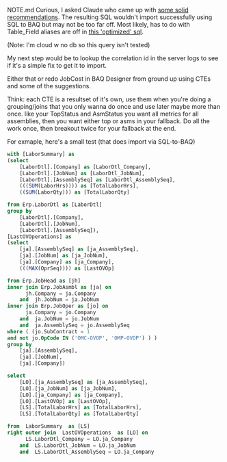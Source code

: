 NOTE.md
Curious, I asked Claude who came up with [some solid recommendations](https://github.com/joshbooker/jobcost-optimization/blob/main/JobStatus_Optimization_Analysis.md).  The resulting SQL wouldn't import successfully using SQL to BAQ but may not be too far off.  Most likely, has to do with Table_Field aliases are off in [this 'optimized' sql](https://github.com/joshbooker/jobcost-optimization/blob/main/baq_JobCost_optimized.sql).  

(Note: I'm cloud w no db so this query isn't tested)

My next step would be to lookup the correlation id in the server logs to see if it's a simple fix to get it to import.

Either that or redo JobCost in BAQ Designer from ground up using CTEs and some of the suggestions.

Think:  each CTE is a resultset of it's own, use them when you're doing a grouping/joins that you only wanna do once and use later maybe more than once. like your TopStatus and AsmStatus you want all metrics for all assemblies, then you want either top or asms in your fallback.  Do all the work once, then breakout twice for your fallback at the end.

For exmaple, here's a small test (that does import via SQL-to-BAQ)

```sql
with [LaborSummary] as 
(select  
	[LaborDtl].[Company] as [LaborDtl_Company], 
	[LaborDtl].[JobNum] as [LaborDtl_JobNum], 
	[LaborDtl].[AssemblySeq] as [LaborDtl_AssemblySeq], 
	(((SUM(LaborHrs)))) as [TotalLaborHrs], 
	((SUM(LaborQty))) as [TotalLaborQty] 

from Erp.LaborDtl as [LaborDtl]
group by 
	[LaborDtl].[Company], 
	[LaborDtl].[JobNum], 
	[LaborDtl].[AssemblySeq]),
[LastOVOperations] as 
(select  
	[ja].[AssemblySeq] as [ja_AssemblySeq], 
	[ja].[JobNum] as [ja_JobNum], 
	[ja].[Company] as [ja_Company], 
	(((MAX(OprSeq)))) as [LastOVOp] 

from Erp.JobHead as [jh]
inner join Erp.JobAsmbl as [ja] on 
	  jh.Company = ja.Company
	and  jh.JobNum = ja.JobNum
inner join Erp.JobOper as [jo] on 
	  ja.Company = jo.Company
	and  ja.JobNum = jo.JobNum
	and  ja.AssemblySeq = jo.AssemblySeq
where ( (jo.SubContract = 1  
and not jo.OpCode IN ('OMC-OVOP', 'OMP-OVOP') ) )
group by 
	[ja].[AssemblySeq], 
	[ja].[JobNum], 
	[ja].[Company])

select  
	[LO].[ja_AssemblySeq] as [ja_AssemblySeq], 
	[LO].[ja_JobNum] as [ja_JobNum], 
	[LO].[ja_Company] as [ja_Company], 
	[LO].[LastOVOp] as [LastOVOp], 
	[LS].[TotalLaborHrs] as [TotalLaborHrs], 
	[LS].[TotalLaborQty] as [TotalLaborQty] 

from  LaborSummary  as [LS]
right outer join  LastOVOperations  as [LO] on 
	  LS.LaborDtl_Company = LO.ja_Company
	and  LS.LaborDtl_JobNum = LO.ja_JobNum
	and  LS.LaborDtl_AssemblySeq = LO.ja_Company
```
